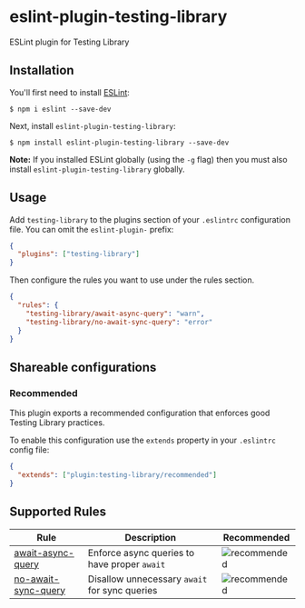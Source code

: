 # eslint-plugin-testing-library

ESLint plugin for Testing Library

## Installation

You'll first need to install [ESLint](http://eslint.org):

```
$ npm i eslint --save-dev
```

Next, install `eslint-plugin-testing-library`:

```
$ npm install eslint-plugin-testing-library --save-dev
```

**Note:** If you installed ESLint globally (using the `-g` flag) then you must also install `eslint-plugin-testing-library` globally.

## Usage

Add `testing-library` to the plugins section of your `.eslintrc` configuration file. You can omit the `eslint-plugin-` prefix:

```json
{
  "plugins": ["testing-library"]
}
```

Then configure the rules you want to use under the rules section.

```json
{
  "rules": {
    "testing-library/await-async-query": "warn",
    "testing-library/no-await-sync-query": "error"
  }
}
```

## Shareable configurations

### Recommended

This plugin exports a recommended configuration that enforces good Testing Library practices.

To enable this configuration use the `extends` property in your `.eslintrc` config file:

```json
{
  "extends": ["plugin:testing-library/recommended"]
}
```

## Supported Rules

| Rule                                                     | Description                                   | Recommended      |
| -------------------------------------------------------- | --------------------------------------------- | ---------------- |
| [await-async-query](docs/rules/await-async-query.md)     | Enforce async queries to have proper `await`  | ![recommended][] |
| [no-await-sync-query](docs/rules/no-await-sync-query.md) | Disallow unnecessary `await` for sync queries | ![recommended][] |

[recommended]: https://img.shields.io/badge/recommended-lightgrey?style=flat-square

